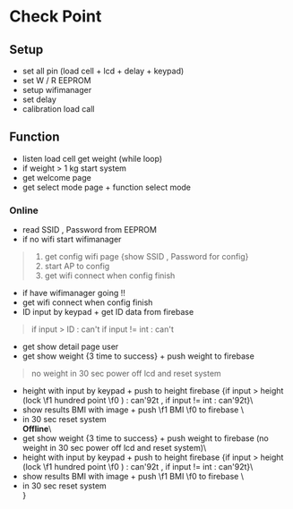 # **Check Point**
## Setup <br>
- set all pin (load cell + lcd + delay + keypad) <br>
- set W / R EEPROM <br>
- setup wifimanager <br>
- set delay <br>
- calibration load call <br>
## Function <br>
- listen load cell get weight (while loop)<br>
- if weight > 1 kg start system <br>
- get welcome page<br>
- get select mode page + function select mode<br>
### Online <br>
- read SSID , Password from EEPROM
- if no wifi start wifimanager 
 > 1. get config wifi page {show SSID , Password for config} <br>
 > 2. start AP to config <br>
 > 3. get wifi connect when config finish <br>
- if have wifimanager going !! 
- get wifi connect when config finish
- ID input by keypad + get ID data from firebase 
 > if input > ID : can't 
 > if input != int : can't
- get show detail page user
- get show weight {3 time to success} + push weight to firebase 
 > no weight in 30 sec power off lcd and reset system
- height with input by keypad + push to height firebase  \{if input > height (lock 
\f1 hundred point
\f0 ) : can\'92t , if input != int : can\'92t\}\
- show results BMI with image  + push 
\f1 BMI 
\f0 to firebase \
- in 30 sec reset system\
__Offline__\
- get show weight \{3 time to success\} + push weight to firebase (no weight in 30 sec power off lcd and reset system)\
- height with input by keypad + push to height firebase  \{if input > height (lock 
\f1 hundred point
\f0 ) : can\'92t , if input != int : can\'92t\}\
- show results BMI with image  + push 
\f1 BMI 
\f0 to firebase \
- in 30 sec reset system\
 }
